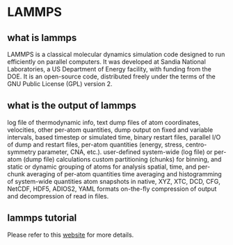 # LAMMPS

## what is lammps

LAMMPS is a classical molecular dynamics simulation code designed to
run efficiently on parallel computers.  It was developed at Sandia
National Laboratories, a US Department of Energy facility, with
funding from the DOE.  It is an open-source code, distributed freely
under the terms of the GNU Public License (GPL) version 2.


## what is the output of lammps
log file of thermodynamic info, text dump files of atom coordinates, velocities, other per-atom quantities, dump output on fixed and variable intervals, based timestep or simulated time, binary restart files, parallel I/O of dump and restart files, per-atom quantities (energy, stress, centro-symmetry parameter, CNA, etc.). user-defined system-wide (log file) or per-atom (dump file) calculations
custom partitioning (chunks) for binning, and static or dynamic grouping of atoms for analysis spatial, time, and per-chunk averaging of per-atom quantities time averaging and histogramming of system-wide quantities atom snapshots in native, XYZ, XTC, DCD, CFG, NetCDF, HDF5, ADIOS2, YAML formats on-the-fly compression of output and decompression of read in files.

## lammps tutorial
Please refer to this [website](https://docs.lammps.org/) for more details.